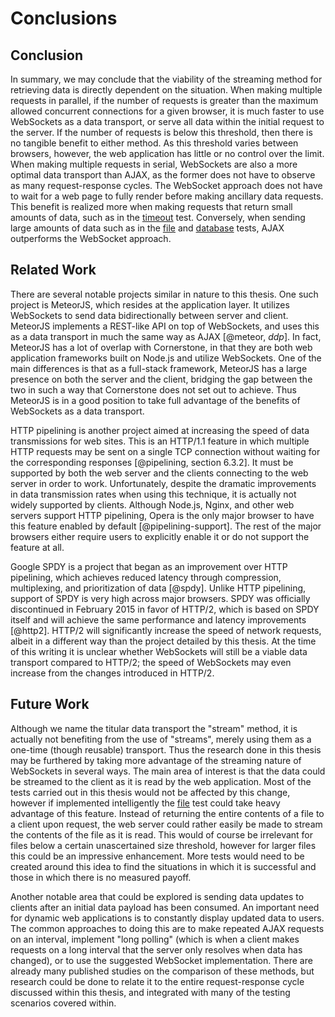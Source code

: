 # Conclusions

## Conclusion

In summary, we may conclude that the viability of the streaming method for retrieving data is directly dependent on the situation.
When making multiple requests in parallel, if the number of requests is greater than the maximum allowed concurrent connections for a given browser, it is much faster to use WebSockets as a data transport, or serve all data within the initial request to the server.
If the number of requests is below this threshold, then there is no tangible benefit to either method.
As this threshold varies between browsers, however, the web application has little or no control over the limit.
When making multiple requests in serial, WebSockets are also a more optimal data transport than AJAX, as the former does not have to observe as many request-response cycles.
The WebSocket approach does not have to wait for a web page to fully render before making ancillary data requests.
This benefit is realized more when making requests that return small amounts of data, such as in the [timeout](#timeout) test.
Conversely, when sending large amounts of data such as in the [file](#local-file) and [database](#local-database) tests, AJAX outperforms the WebSocket approach.


## Related Work

There are several notable projects similar in nature to this thesis.
One such project is MeteorJS, which resides at the application layer.
It utilizes WebSockets to send data bidirectionally between server and client.
MeteorJS implements a REST-like API on top of WebSockets, and uses this as a data transport in much the same way as AJAX [@meteor, *ddp*].
In fact, MeteorJS has a lot of overlap with Cornerstone, in that they are both web application frameworks built on Node.js and utilize WebSockets.
One of the main differences is that as a full-stack framework, MeteorJS has a large presence on both the server and the client, bridging the gap between the two in such a way that Cornerstone does not set out to achieve.
Thus MeteorJS is in a good position to take full advantage of the benefits of WebSockets as a data transport.

HTTP pipelining is another project aimed at increasing the speed of data transmissions for web sites.
This is an HTTP/1.1 feature in which multiple HTTP requests may be sent on a single TCP connection without waiting for the corresponding responses [@pipelining, section 6.3.2].
It must be supported by both the web server and the clients connecting to the web server in order to work.
Unfortunately, despite the dramatic improvements in data transmission rates when using this technique, it is actually not widely supported by clients.
Although Node.js, Nginx, and other web servers support HTTP pipelining, Opera is the only major browser to have this feature enabled by default [@pipelining-support].
The rest of the major browsers either require users to explicitly enable it or do not support the feature at all.

Google SPDY is a project that began as an improvement over HTTP pipelining, which achieves reduced latency through compression, multiplexing, and prioritization of data [@spdy].
Unlike HTTP pipelining, support of SPDY is very high across major browsers.
SPDY was officially discontinued in February 2015 in favor of HTTP/2, which is based on SPDY itself and will achieve the same performance and latency improvements [@http2].
HTTP/2 will significantly increase the speed of network requests, albeit in a different way than the project detailed by this thesis.
At the time of this writing it is unclear whether WebSockets will still be a viable data transport compared to HTTP/2; the speed of WebSockets may even increase from the changes introduced in HTTP/2.


## Future Work

Although we name the titular data transport the "stream" method, it is actually not benefiting from the use of "streams", merely using them as a one-time (though reusable) transport.
Thus the research done in this thesis may be furthered by taking more advantage of the streaming nature of WebSockets in several ways.
The main area of interest is that the data could be streamed to the client as it is read by the web application.
Most of the tests carried out in this thesis would not be affected by this change, however if implemented intelligently the [file](#local-file) test could take heavy advantage of this feature.
Instead of returning the entire contents of a file to a client upon request, the web server could rather easily be made to stream the contents of the file as it is read.
This would of course be irrelevant for files below a certain unascertained size threshold, however for larger files this could be an impressive enhancement.
More tests would need to be created around this idea to find the situations in which it is successful and those in which there is no measured payoff.

Another notable area that could be explored is sending data updates to clients after an initial data payload has been consumed.
An important need for dynamic web applications is to constantly display updated data to users.
The common approaches to doing this are to make repeated AJAX requests on an interval, implement "long polling" (which is when a client makes requests on a long interval that the server only resolves when data has changed), or to use the suggested WebSocket implementation.
There are already many published studies on the comparison of these methods, but research could be done to relate it to the entire request-response cycle discussed within this thesis, and integrated with many of the testing scenarios covered within.
